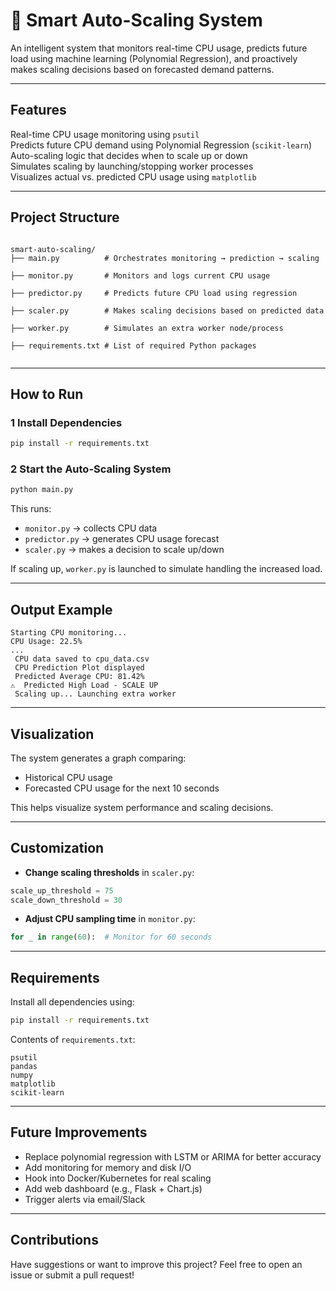# 🔁 Smart Auto-Scaling System

An intelligent system that monitors real-time CPU usage, predicts future load using machine learning (Polynomial Regression), and proactively makes scaling decisions based on forecasted demand patterns.

---

##  Features

 Real-time CPU usage monitoring using `psutil`  
 Predicts future CPU demand using Polynomial Regression (`scikit-learn`)  
 Auto-scaling logic that decides when to scale up or down  
 Simulates scaling by launching/stopping worker processes  
 Visualizes actual vs. predicted CPU usage using `matplotlib`

---

## Project Structure

```

smart-auto-scaling/
├── main.py          # Orchestrates monitoring → prediction → scaling

├── monitor.py       # Monitors and logs current CPU usage

├── predictor.py     # Predicts future CPU load using regression

├── scaler.py        # Makes scaling decisions based on predicted data

├── worker.py        # Simulates an extra worker node/process

├── requirements.txt # List of required Python packages


````

---

## How to Run

### 1 Install Dependencies
```bash
pip install -r requirements.txt
````

### 2️ Start the Auto-Scaling System

```bash
python main.py
```

This runs:

* `monitor.py` → collects CPU data
* `predictor.py` → generates CPU usage forecast
* `scaler.py` → makes a decision to scale up/down

If scaling up, `worker.py` is launched to simulate handling the increased load.

---

##  Output Example

```
Starting CPU monitoring...
CPU Usage: 22.5%
...
 CPU data saved to cpu_data.csv
 CPU Prediction Plot displayed
 Predicted Average CPU: 81.42%
⚠️  Predicted High Load - SCALE UP
 Scaling up... Launching extra worker
```

---

## Visualization

The system generates a graph comparing:

* Historical CPU usage
* Forecasted CPU usage for the next 10 seconds

This helps visualize system performance and scaling decisions.

---

##  Customization

* **Change scaling thresholds** in `scaler.py`:

```python
scale_up_threshold = 75
scale_down_threshold = 30
```

* **Adjust CPU sampling time** in `monitor.py`:

```python
for _ in range(60):  # Monitor for 60 seconds
```

---

##  Requirements

Install all dependencies using:

```bash
pip install -r requirements.txt
```

Contents of `requirements.txt`:

```
psutil
pandas
numpy
matplotlib
scikit-learn
```

---

## Future Improvements

* Replace polynomial regression with LSTM or ARIMA for better accuracy
* Add monitoring for memory and disk I/O
* Hook into Docker/Kubernetes for real scaling
* Add web dashboard (e.g., Flask + Chart.js)
* Trigger alerts via email/Slack

---

##  Contributions

Have suggestions or want to improve this project?
Feel free to open an issue or submit a pull request!
